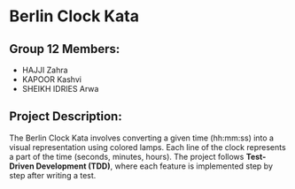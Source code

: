 # **Berlin Clock Kata**

## **Group 12 Members:**
- HAJJI Zahra
- KAPOOR Kashvi
- SHEIKH IDRIES Arwa

## **Project Description:**
The Berlin Clock Kata involves converting a given time (hh:mm:ss) into a visual representation using colored lamps. Each line of the clock represents a part of the time (seconds, minutes, hours). The project follows **Test-Driven Development (TDD)**, where each feature is implemented step by step after writing a test.
